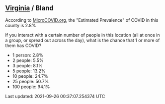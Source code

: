 
## [Virginia](/united-states/virginia) / Bland

According to [MicroCOVID.org](http://microcovid.org),
the "Estimated Prevalence" of COVID in this county is 2.8%

If you interact with a certain number of people in this location
(all at once in a group, or spread out across the day), what is the chance that
1 or more of them has COVID?

- 1 person: 2.8%
- 2 people: 5.5%
- 3 people: 8.1%
- 5 people: 13.2%
- 10 people: 24.7%
- 25 people: 50.7%
- 100 people: 94.1%

Last updated: 2021-09-26 00:37:07.254374 UTC
